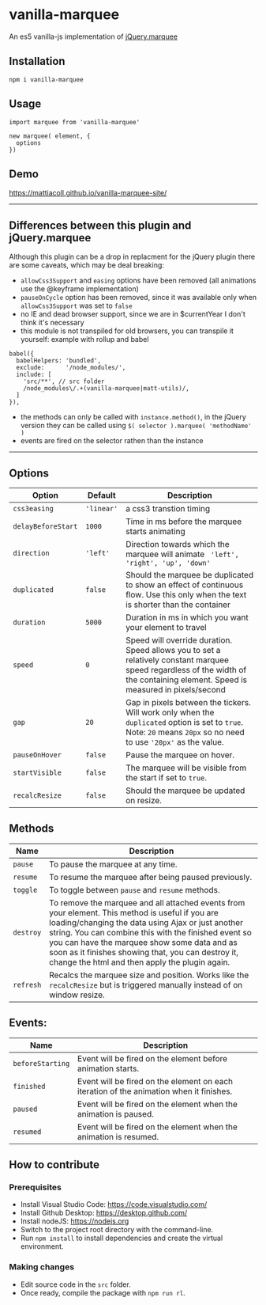 # vanilla-marquee

An es5 vanilla-js implementation of [jQuery.marquee](https://github.com/aamirafridi/jQuery.Marquee/)

## Installation

```
npm i vanilla-marquee
```

## Usage

```
import marquee from 'vanilla-marquee'

new marquee( element, {
  options
})
```

## Demo

https://mattiacoll.github.io/vanilla-marquee-site/

---

## Differences between this plugin and jQuery.marquee

Although this plugin can be a drop in replacment for the jQuery plugin there are some caveats, which may be deal breaking:
- `allowCss3Support` and `easing` options have been removed (all animations use the @keyframe implementation)
- `pauseOnCycle` option has been removed, since it was available only when `allowCss3Support` was set to `false`
- no IE and dead browser support, since we are in $currentYear I don't think it's necessary
- this module is not transpiled for old browsers, you can transpile it yourself:
example with rollup and babel
```
babel({
  babelHelpers: 'bundled',
  exclude:      '/node_modules/',
  include: [
    'src/**', // src folder
    /node_modules\/.+(vanilla-marquee|matt-utils)/,
  ]
}),
```
- the methods can only be called with `instance.method()`, in the jQuery version they can be called using `$( selector ).marquee( 'methodName' )`
- events are fired on the selector rathen than the instance

---

## Options

| Option | Default | Description |
| --- | --- | --- |
| `css3easing` | `'linear'` | a css3 transtion timing |
| `delayBeforeStart` | `1000` | Time in ms before the marquee starts animating |
| `direction` | `'left'` | Direction towards which the marquee will animate ` 'left', 'right', 'up', 'down'` |
| `duplicated` | `false` | Should the marquee be duplicated to show an effect of continuous flow. Use this only when the text is shorter than the container |
| `duration` | `5000` | Duration in ms in which you want your element to travel |
| `speed` | `0` | Speed will override duration. Speed allows you to set a relatively constant marquee speed regardless of the width of the containing element. Speed is measured in pixels/second |
| `gap` | `20` | Gap in pixels between the tickers. Will work only when the `duplicated` option is set to `true`. Note: `20` means `20px` so no need to use `'20px'` as the value. |
| `pauseOnHover` | `false` | Pause the marquee on hover. |
| `startVisible` | `false` | The marquee will be visible from the start if set to `true`. |
| `recalcResize` | `false` | Should the marquee be updated on resize. |

## Methods

| Name | Description |
| --- | --- |
| `pause` | To pause the marquee at any time. |
| `resume` | To resume the marquee after being paused previously. |
| `toggle` | To toggle between `pause` and `resume` methods. |
| `destroy` | To remove the marquee and all attached events from your element. This method is useful if you are loading/changing the data using Ajax or just another string. You can combine this with the finished event so you can have the marquee show some data and as soon as it finishes showing that, you can destroy it, change the html and then apply the plugin again. |
| `refresh` | Recalcs the marquee size and position. Works like the `recalcResize` but is triggered manually instead of on window resize. |

## Events:

| Name | Description |
| --- | --- |
| `beforeStarting` | Event will be fired on the element before animation starts. |
| `finished` | Event will be fired on the element on each iteration of the animation when it finishes. |
| `paused` | Event will be fired on the element when the animation is paused. |
| `resumed` | Event will be fired on the element when the animation is resumed. |

## How to contribute

### Prerequisites

* Install Visual Studio Code: https://code.visualstudio.com/
* Install Github Desktop: https://desktop.github.com/
* Install nodeJS: https://nodejs.org
* Switch to the project root directory with the command-line.
* Run ```npm install``` to install dependencies and create the virtual environment.

### Making changes

* Edit source code in the `src` folder.
* Once ready, compile the package with `npm run rl`.
